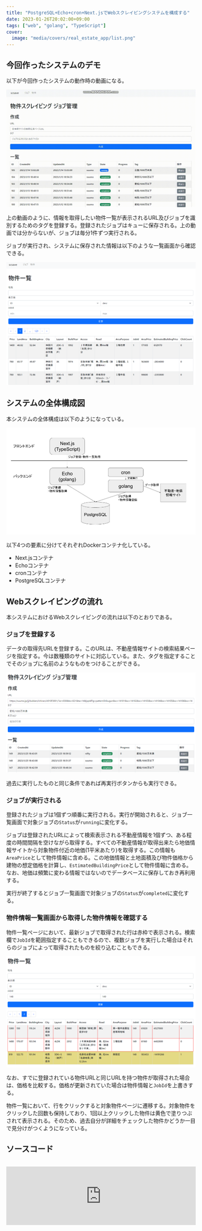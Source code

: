 ```yaml
---
title: "PostgreSQL+Echo+cron+Next.jsでWebスクレイピングシステムを構成する"
date: 2023-01-26T20:02:00+09:00
tags: ["web", "golang", "TypeScript"]
cover:
  image: "media/covers/real_estate_app/list.png"
---
```


## 今回作ったシステムのデモ

以下が今回作ったシステムの動作時の動画になる。

![](/media/photos/real_estate_app/regist.gif)

上の動画のように、情報を取得したい物件一覧が表示されるURL及びジョブを識別するためのタグを登録する。登録されたジョブはキューに保存される。上の動画では分からないが、ジョブは毎分1件ずつ実行される。

ジョブが実行され、システムに保存された情報は以下のような一覧画面から確認できる。

![](/media/photos/real_estate_app/list.png)

## システムの全体構成図

本システムの全体構成は以下のようになっている。

![](/media/photos/real_estate_app/scsave.jpg)

以下4つの要素に分けてそれぞれDockerコンテナ化している。

- Next.jsコンテナ
- Echoコンテナ
- cronコンテナ
- PostgreSQLコンテナ

## Webスクレイピングの流れ

本システムにおけるWebスクレイピングの流れは以下のとおりである。

### ジョブを登録する

データの取得先URLを登録する。このURLは、不動産情報サイトの検索結果ページを指定する。今は数種類のサイトに対応している。また、タグを指定することでそのジョブに名前のようなものをつけることができる。

![](/media/photos/real_estate_app/jobs.png)

過去に実行したものと同じ条件であれば再実行ボタンからも実行できる。

### ジョブが実行される

登録されたジョブは1個ずつ順番に実行される。実行が開始されると、ジョブ一覧画面で対象ジョブの`Status`が`running`に変化する。

ジョブは登録されたURLによって検索表示される不動産情報を1個ずつ、ある程度の時間間隔を空けながら取得する。すべての不動産情報が取得出来たら地価情報サイトから対象物件付近の地価(1平米あたり)を取得する。この情報も`AreaPrice`として物件情報に含める。この地価情報と土地面積及び物件価格から建物の想定価格を計算し、`EstimatedBuildingPrice`として物件情報に含める。なお、地価は頻繁に変わる情報ではないのでデータベースに保存しておき再利用する。

実行が終了するとジョブ一覧画面で対象ジョブの`Status`が`completed`に変化する。

### 物件情報一覧画面から取得した物件情報を確認する

物件一覧ページにおいて、最新ジョブで取得された行は赤枠で表示される。検索欄で`JobId`を範囲指定することもできるので、複数ジョブを実行した場合はそれらのジョブによって取得されたものを絞り込むこともできる。

![](/media/photos/real_estate_app/list2.png)

なお、すでに登録されている物件URLと同じURLを持つ物件が取得された場合は、価格を比較する。価格が更新されていた場合は物件情報と`JobId`を上書きする。

物件一覧において、行をクリックすると対象物件ページに遷移する。対象物件をクリックした回数も保持しており、1回以上クリックした物件は黄色で塗りつぶされて表示される。そのため、過去自分が詳細をチェックした物件かどうか一目で見分けがつくようになっている。

## ソースコード

<iframe class="hatenablogcard" style="width:100%;height:155px;margin:15px 0;max-width:680px;" title="kouya17/scsave" src="https://hatenablog.com/embed?url=https://github.com/kouya17/scsave" frameborder="0" scrolling="no"></iframe>